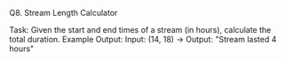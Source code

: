 Q8. Stream Length Calculator

Task: Given the start and end times of a stream (in hours), calculate the total duration.
Example Output:
Input: (14, 18) → Output: "Stream lasted 4 hours"